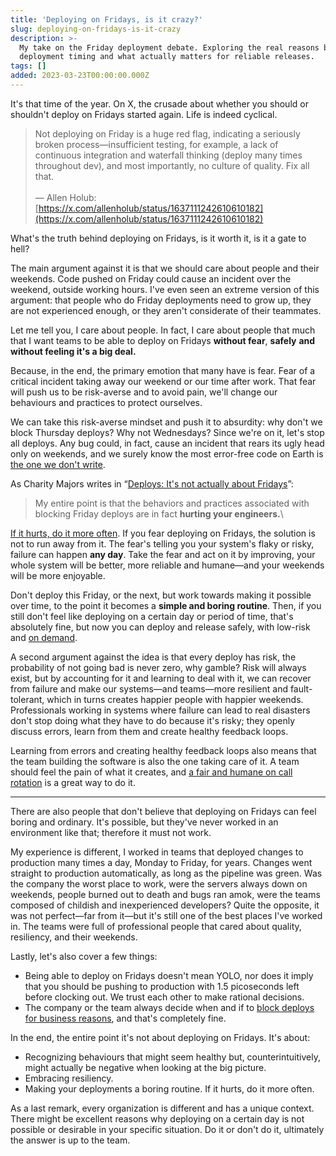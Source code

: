 ```yaml
---
title: 'Deploying on Fridays, is it crazy?'
slug: deploying-on-fridays-is-it-crazy
description: >-
  My take on the Friday deployment debate. Exploring the real reasons behind
  deployment timing and what actually matters for reliable releases.
tags: []
added: 2023-03-23T00:00:00.000Z
---
```


It's that time of the year. On X, the crusade about whether you should or shouldn't deploy on Fridays started again. Life is indeed cyclical.

> Not deploying on Friday is a huge red flag, indicating a seriously broken process—insufficient testing, for example, a lack of continuous integration and waterfall thinking (deploy many times throughout dev), and most importantly, no culture of quality. Fix all that.\
> \
> — Allen Holub: [https://x.com/allenholub/status/1637111242610610182](https://x.com/allenholub/status/1637111242610610182)

What's the truth behind deploying on Fridays, is it worth it, is it a gate to hell?

The main argument against it is that we should care about people and their weekends. Code pushed on Friday could cause an incident over the weekend, outside working hours. I've even seen an extreme version of this argument: that people who do Friday deployments need to grow up, they are not experienced enough, or they aren't considerate of their teammates.

Let me tell you, I care about people. In fact, I care about people that much that I want teams to be able to deploy on Fridays **without fear**, **safely** **and without feeling it's a big deal.**

Because, in the end, the primary emotion that many have is fear. Fear of a critical incident taking away our weekend or our time after work. That fear will push us to be risk-averse and to avoid pain, we'll change our behaviours and practices to protect ourselves.

We can take this risk-averse mindset and push it to absurdity: why don't we block Thursday deploys? Why not Wednesdays? Since we're on it, let's stop all deploys. Any bug could, in fact, cause an incident that rears its ugly head only on weekends, and we surely know the most error-free code on Earth is [the one we don't write](https://github.com/kelseyhightower/nocode).

As Charity Majors writes in “[Deploys: It's not actually about Fridays](https://charity.wtf/2019/10/28/deploys-its-not-actually-about-fridays/)”:

> My entire point is that the behaviors and practices associated with blocking Friday deploys are in fact **hurting your engineers.**\\

[If it hurts, do it more often](https://www.martinfowler.com/bliki/FrequencyReducesDifficulty.html). If you fear deploying on Fridays, the solution is not to run away from it. The fear's telling you your system's flaky or risky, failure can happen **any day**. Take the fear and act on it by improving, your whole system will be better, more reliable and humane—and your weekends will be more enjoyable.

Don't deploy this Friday, or the next, but work towards making it possible over time, to the point it becomes a **simple and boring routine**. Then, if you still don't feel like deploying on a certain day or period of time, that's absolutely fine, but now you can deploy and release safely, with low-risk and [on demand](https://www.continuousdelivery.com#why-continuous-delivery).

A second argument against the idea is that every deploy has risk, the probability of not going bad is never zero, why gamble? Risk will always exist, but by accounting for it and learning to deal with it, we can recover from failure and make our systems—and teams—more resilient and fault-tolerant, which in turns creates happier people with happier weekends. Professionals working in systems where failure can lead to real disasters don't stop doing what they have to do because it's risky; they openly discuss errors, learn from them and create healthy feedback loops.

Learning from errors and creating healthy feedback loops also means that the team building the software is also the one taking care of it. A team should feel the pain of what it creates, and [a fair and humane on call rotation](https://charity.wtf/2020/10/03/on-call-shouldnt-suck-a-guide-for-managers/) is a great way to do it.

***

There are also people that don't believe that deploying on Fridays can feel boring and ordinary. It's possible, but they've never worked in an environment like that; therefore it must not work.

My experience is different, I worked in teams that deployed changes to production many times a day, Monday to Friday, for years. Changes went straight to production automatically, as long as the pipeline was green. Was the company the worst place to work, were the servers always down on weekends, people burned out to death and bugs ran amok, were the teams composed of childish and inexperienced developers? Quite the opposite, it was not perfect—far from it—but it's still one of the best places I've worked in. The teams were full of professional people that cared about quality, resiliency, and their weekends.

Lastly, let's also cover a few things:

* Being able to deploy on Fridays doesn't mean YOLO, nor does it imply that you should be pushing to production with 1.5 picoseconds left before clocking out. We trust each other to make rational decisions.
* The company or the team always decide when and if to [block deploys for business reasons](https://twitter.com/GergelyOrosz/status/1637567573385461762?s=20), and that's completely fine.

In the end, the entire point it's not about deploying on Fridays. It's about:

* Recognizing behaviours that might seem healthy but, counterintuitively, might actually be negative when looking at the big picture.
* Embracing resiliency.
* Making your deployments a boring routine. If it hurts, do it more often.

As a last remark, every organization is different and has a unique context. There might be excellent reasons why deploying on a certain day is not possible or desirable in your specific situation. Do it or don't do it, ultimately the answer is up to the team.
